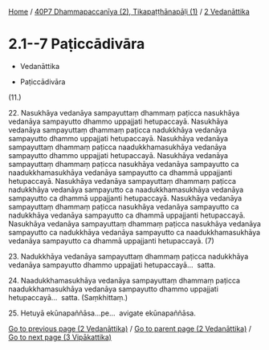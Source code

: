 
[Home](/) / [40P7 Dhammapaccanīya (2), Tikapaṭṭhānapāḷi (1)](../../40P7.md) / [2 Vedanāttika](../2.md)

# 2.1--7 Paṭiccādivāra

* Vedanāttika

* Paṭiccādivāra

(11.)

22\. Nasukhāya vedanāya sampayuttaṃ dhammaṃ paṭicca nasukhāya vedanāya sampayutto dhammo uppajjati hetupaccayā. Nasukhāya vedanāya sampayuttaṃ dhammaṃ paṭicca nadukkhāya vedanāya sampayutto dhammo uppajjati hetupaccayā. Nasukhāya vedanāya sampayuttaṃ dhammaṃ paṭicca naadukkhamasukhāya vedanāya sampayutto dhammo uppajjati hetupaccayā. Nasukhāya vedanāya sampayuttaṃ dhammaṃ paṭicca nasukhāya vedanāya sampayutto ca naadukkhamasukhāya vedanāya sampayutto ca dhammā uppajjanti hetupaccayā. Nasukhāya vedanāya sampayuttaṃ dhammaṃ paṭicca nadukkhāya vedanāya sampayutto ca naadukkhamasukhāya vedanāya sampayutto ca dhammā uppajjanti hetupaccayā. Nasukhāya vedanāya sampayuttaṃ dhammaṃ paṭicca nasukhāya vedanāya sampayutto ca nadukkhāya vedanāya sampayutto ca dhammā uppajjanti hetupaccayā. Nasukhāya vedanāya sampayuttaṃ dhammaṃ paṭicca nasukhāya vedanāya sampayutto ca nadukkhāya vedanāya sampayutto ca naadukkhamasukhāya vedanāya sampayutto ca dhammā uppajjanti hetupaccayā. (7)

23\. Nadukkhāya vedanāya sampayuttaṃ dhammaṃ paṭicca nadukkhāya vedanāya sampayutto dhammo uppajjati hetupaccayā…  satta.

24\. Naadukkhamasukhāya vedanāya sampayuttaṃ dhammaṃ paṭicca naadukkhamasukhāya vedanāya sampayutto dhammo uppajjati hetupaccayā…  satta. (Saṃkhittaṃ.)

25\. Hetuyā ekūnapaññāsa…pe…  avigate ekūnapaññāsa.

[Go to previous page (2 Vedanāttika)](../2.md) / [Go to parent page (2 Vedanāttika)](../2.md) / [Go to next page (3 Vipākattika)](../3.md)


